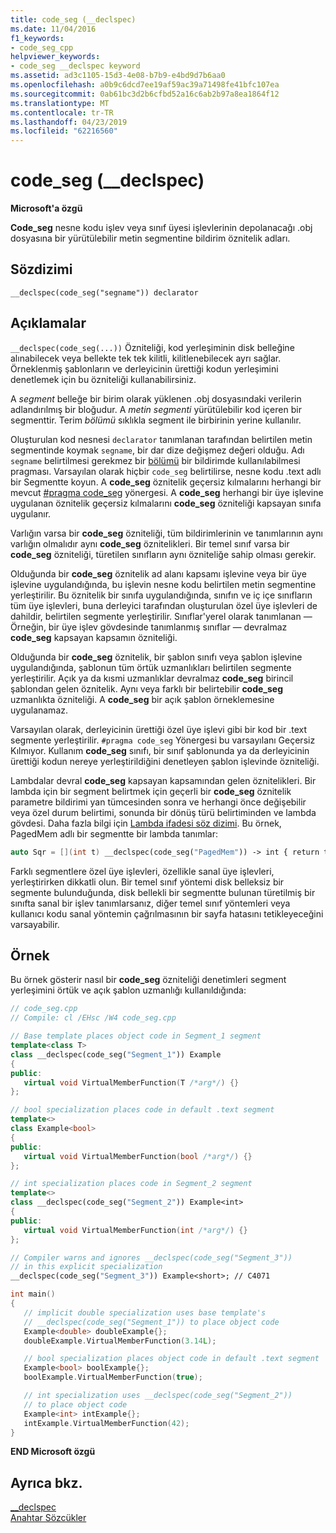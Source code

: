 ```yaml
---
title: code_seg (__declspec)
ms.date: 11/04/2016
f1_keywords:
- code_seg_cpp
helpviewer_keywords:
- code_seg __declspec keyword
ms.assetid: ad3c1105-15d3-4e08-b7b9-e4bd9d7b6aa0
ms.openlocfilehash: a0b9c6dcd7ee19af59ac39a71498fe41bfc107ea
ms.sourcegitcommit: 0ab61bc3d2b6cfbd52a16c6ab2b97a8ea1864f12
ms.translationtype: MT
ms.contentlocale: tr-TR
ms.lasthandoff: 04/23/2019
ms.locfileid: "62216560"
---
```

# <a name="codeseg-declspec"></a>code_seg (__declspec)

**Microsoft'a özgü**

**Code_seg** nesne kodu işlev veya sınıf üyesi işlevlerinin depolanacağı .obj dosyasına bir yürütülebilir metin segmentine bildirim öznitelik adları.

## <a name="syntax"></a>Sözdizimi

```
__declspec(code_seg("segname")) declarator
```

## <a name="remarks"></a>Açıklamalar

`__declspec(code_seg(...))` Özniteliği, kod yerleşiminin disk belleğine alınabilecek veya bellekte tek tek kilitli, kilitlenebilecek ayrı sağlar. Örneklenmiş şablonların ve derleyicinin ürettiği kodun yerleşimini denetlemek için bu özniteliği kullanabilirsiniz.

A *segment* belleğe bir birim olarak yüklenen .obj dosyasındaki verilerin adlandırılmış bir bloğudur. A *metin segmenti* yürütülebilir kod içeren bir segmenttir. Terim *bölümü* sıklıkla segment ile birbirinin yerine kullanılır.

Oluşturulan kod nesnesi `declarator` tanımlanan tarafından belirtilen metin segmentinde koymak `segname`, bir dar dize değişmez değeri olduğu. Adı `segname` belirtilmesi gerekmez bir [bölümü](../preprocessor/section.md) bir bildirimde kullanılabilmesi pragması. Varsayılan olarak hiçbir `code_seg` belirtilirse, nesne kodu .text adlı bir Segmentte koyun. A **code_seg** öznitelik geçersiz kılmalarını herhangi bir mevcut [#pragma code_seg](../preprocessor/code-seg.md) yönergesi. A **code_seg** herhangi bir üye işlevine uygulanan öznitelik geçersiz kılmalarını **code_seg** özniteliği kapsayan sınıfa uygulanır.

Varlığın varsa bir **code_seg** özniteliği, tüm bildirimlerinin ve tanımlarının aynı varlığın olmalıdır aynı **code_seg** öznitelikleri. Bir temel sınıf varsa bir **code_seg** özniteliği, türetilen sınıfların aynı özniteliğe sahip olması gerekir.

Olduğunda bir **code_seg** öznitelik ad alanı kapsamı işlevine veya bir üye işlevine uygulandığında, bu işlevin nesne kodu belirtilen metin segmentine yerleştirilir. Bu öznitelik bir sınıfa uygulandığında, sınıfın ve iç içe sınıfların tüm üye işlevleri, buna derleyici tarafından oluşturulan özel üye işlevleri de dahildir, belirtilen segmente yerleştirilir. Sınıflar'yerel olarak tanımlanan — Örneğin, bir üye işlev gövdesinde tanımlanmış sınıflar — devralmaz **code_seg** kapsayan kapsamın özniteliği.

Olduğunda bir **code_seg** öznitelik, bir şablon sınıfı veya şablon işlevine uygulandığında, şablonun tüm örtük uzmanlıkları belirtilen segmente yerleştirilir. Açık ya da kısmi uzmanlıklar devralmaz **code_seg** birincil şablondan gelen öznitelik. Aynı veya farklı bir belirtebilir **code_seg** uzmanlıkta özniteliği. A **code_seg** bir açık şablon örneklemesine uygulanamaz.

Varsayılan olarak, derleyicinin ürettiği özel üye işlevi gibi bir kod bir .text segmente yerleştirilir. `#pragma code_seg` Yönergesi bu varsayılanı Geçersiz Kılmıyor. Kullanım **code_seg** sınıfı, bir sınıf şablonunda ya da derleyicinin ürettiği kodun nereye yerleştirildiğini denetleyen şablon işlevinde özniteliği.

Lambdalar devral **code_seg** kapsayan kapsamından gelen öznitelikleri. Bir lambda için bir segment belirtmek için geçerli bir **code_seg** öznitelik parametre bildirimi yan tümcesinden sonra ve herhangi önce değişebilir veya özel durum belirtimi, sonunda bir dönüş türü belirtiminden ve lambda gövdesi. Daha fazla bilgi için [Lambda ifadesi söz dizimi](../cpp/lambda-expression-syntax.md). Bu örnek, PagedMem adlı bir segmentte bir lambda tanımlar:

```cpp
auto Sqr = [](int t) __declspec(code_seg("PagedMem")) -> int { return t*t; };
```

Farklı segmentlere özel üye işlevleri, özellikle sanal üye işlevleri, yerleştirirken dikkatli olun. Bir temel sınıf yöntemi disk belleksiz bir segmente bulunduğunda, disk bellekli bir segmentte bulunan türetilmiş bir sınıfta sanal bir işlev tanımlarsanız, diğer temel sınıf yöntemleri veya kullanıcı kodu sanal yöntemin çağrılmasının bir sayfa hatasını tetikleyeceğini varsayabilir.

## <a name="example"></a>Örnek

Bu örnek gösterir nasıl bir **code_seg** özniteliği denetimleri segment yerleşimini örtük ve açık şablon uzmanlığı kullanıldığında:

```cpp
// code_seg.cpp
// Compile: cl /EHsc /W4 code_seg.cpp

// Base template places object code in Segment_1 segment
template<class T>
class __declspec(code_seg("Segment_1")) Example
{
public:
   virtual void VirtualMemberFunction(T /*arg*/) {}
};

// bool specialization places code in default .text segment
template<>
class Example<bool>
{
public:
   virtual void VirtualMemberFunction(bool /*arg*/) {}
};

// int specialization places code in Segment_2 segment
template<>
class __declspec(code_seg("Segment_2")) Example<int>
{
public:
   virtual void VirtualMemberFunction(int /*arg*/) {}
};

// Compiler warns and ignores __declspec(code_seg("Segment_3"))
// in this explicit specialization
__declspec(code_seg("Segment_3")) Example<short>; // C4071

int main()
{
   // implicit double specialization uses base template's
   // __declspec(code_seg("Segment_1")) to place object code
   Example<double> doubleExample{};
   doubleExample.VirtualMemberFunction(3.14L);

   // bool specialization places object code in default .text segment
   Example<bool> boolExample{};
   boolExample.VirtualMemberFunction(true);

   // int specialization uses __declspec(code_seg("Segment_2"))
   // to place object code
   Example<int> intExample{};
   intExample.VirtualMemberFunction(42);
}
```

**END Microsoft özgü**

## <a name="see-also"></a>Ayrıca bkz.

[__declspec](../cpp/declspec.md)<br/>
[Anahtar Sözcükler](../cpp/keywords-cpp.md)